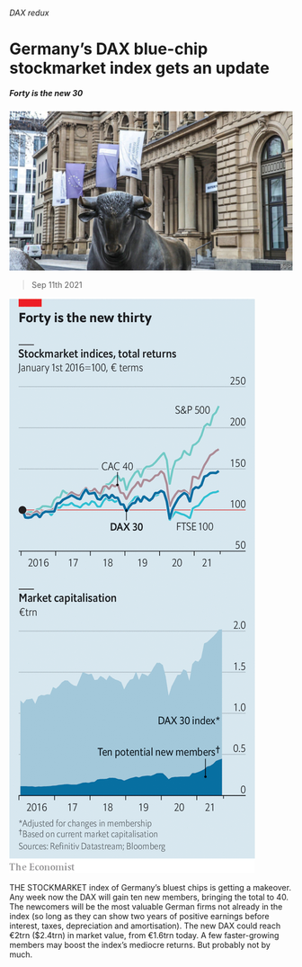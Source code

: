 ###### DAX redux

# Germany’s DAX blue-chip stockmarket index gets an update 

##### Forty is the new 30 

![image](images/20210911_wbp502.jpg) 

> Sep 11th 2021 

![image](images/20210911_wbc185.png) 


THE STOCKMARKET index of Germany’s bluest chips is getting a makeover. Any week now the DAX will gain ten new members, bringing the total to 40. The newcomers will be the most valuable German firms not already in the index (so long as they can show two years of positive earnings before interest, taxes, depreciation and amortisation). The new DAX could reach €2trn ($2.4trn) in market value, from €1.6trn today. A few faster-growing members may boost the index’s mediocre returns. But probably not by much.


